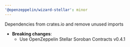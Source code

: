 ```yaml
---
'@openzeppelin/wizard-stellar': minor
---
```


Dependencies from crates.io and remove unused imports
- **Breaking changes**:
  - Use OpenZeppelin Stellar Soroban Contracts v0.4.1

